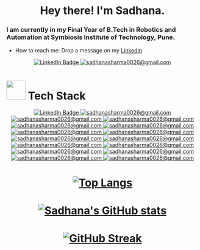 # <div id="header" align="center">  <b>Hey there!  I'm Sadhana.</b>
  </div> 
  
### I am currently in my Final Year of B.Tech in Robotics and Automation at Symbiosis Institute of Technology, Pune. 

- How to reach me: Drop a message on my [Linkedin](https://www.linkedin.com/in/sadhana-sharma-/)

<div id="badges" align="center">
  <a href="https://www.linkedin.com/in/sadhana-sharma-/">
    <img src="https://img.shields.io/badge/LinkedIn-blue?style=for-the-badge&logo=linkedin&logoColor=white" alt="LinkedIn Badge"/>
  </a>
  <a href="https://sadhanasharma26.blogspot.com" align="center">
    <img src="https://img.shields.io/badge/Blogger-FF5722?style=for-the-badge&logo=blogger&logoColor=white" alt="sadhanasharma0026@gmail.com"/>
  </a>
</div>

# <div id="header" align="left"> <img src="https://media.giphy.com/media/xiwrNAlNdJKVUJlAdM/giphy.gif" width="50"/> Tech Stack
  </div> 

<div id="badges" align="center">
  <a href="https://www.linkedin.com/in/sadhana-sharma-/">
    <img src="https://img.shields.io/badge/Python-FFD43B?style=for-the-badge&logo=python&logoColor=blue" alt="LinkedIn Badge"/>
  </a>
  <a href="https://sadhanasharma26.blogspot.com" align="center">
    <img src="https://img.shields.io/badge/Numpy-777BB4?style=for-the-badge&logo=numpy&logoColor=white" alt="sadhanasharma0026@gmail.com"/>
  </a>
   <a href="https://sadhanasharma26.blogspot.com" align="center">
    <img src="https://img.shields.io/badge/Pandas-2C2D72?style=for-the-badge&logo=pandas&logoColor=white" alt="sadhanasharma0026@gmail.com"/>
     </a>
   <a href="https://sadhanasharma26.blogspot.com" align="center">
    <img src="https://img.shields.io/badge/Plotly-239120?style=for-the-badge&logo=plotly&logoColor=white" alt="sadhanasharma0026@gmail.com"/>
      </a>
   <a href="https://sadhanasharma26.blogspot.com" align="center">
    <img src="https://img.shields.io/badge/TensorFlow-FF6F00?style=for-the-badge&logo=TensorFlow&logoColor=white" alt="sadhanasharma0026@gmail.com"/>
       </a>
   <a href="https://sadhanasharma26.blogspot.com" align="center">
    <img src="https://img.shields.io/badge/Keras-D00000?style=for-the-badge&logo=Keras&logoColor=white" alt="sadhanasharma0026@gmail.com"/>
      </a>
   <a href="https://sadhanasharma26.blogspot.com" align="center">
    <img src="https://img.shields.io/badge/Colab-F9AB00?style=for-the-badge&logo=googlecolab&color=525252" alt="sadhanasharma0026@gmail.com"/>
      </a>
   <a href="https://sadhanasharma26.blogspot.com" align="center">
    <img src="https://img.shields.io/badge/OpenCV-27338e?style=for-the-badge&logo=OpenCV&logoColor=white" alt="sadhanasharma0026@gmail.com"/>
      </a>
   <a href="https://sadhanasharma26.blogspot.com" align="center">
    <img src="https://img.shields.io/badge/Linux-FCC624?style=for-the-badge&logo=linux&logoColor=black" alt="sadhanasharma0026@gmail.com"/>
      </a>
   <a href="https://sadhanasharma26.blogspot.com" align="center">
    <img src="https://img.shields.io/badge/Arduino-00979D?style=for-the-badge&logo=Arduino&logoColor=white" alt="sadhanasharma0026@gmail.com"/>
      </a>
   <a href="https://sadhanasharma26.blogspot.com" align="center">
    <img src="https://img.shields.io/badge/-LeetCode-FFA116?style=for-the-badge&logo=LeetCode&logoColor=black" alt="sadhanasharma0026@gmail.com"/>
      </a>
   <a href="https://sadhanasharma26.blogspot.com" align="center">
    <img src="https://img.shields.io/badge/Kaggle-20BEFF?style=for-the-badge&logo=Kaggle&logoColor=white" alt="sadhanasharma0026@gmail.com"/>
      </a>
   <a href="https://sadhanasharma26.blogspot.com" align="center">
    <img src="https://img.shields.io/badge/Canva-%2300C4CC.svg?&style=for-the-badge&logo=Canva&logoColor=white" alt="sadhanasharma0026@gmail.com"/>
       </a>
   <a href="https://sadhanasharma26.blogspot.com" align="center">
    <img src="https://img.shields.io/badge/Behance-0054F7?style=for-the-badge&logo=behance&logoColor=white" alt="sadhanasharma0026@gmail.com"/>
     </a>
   <a href="https://sadhanasharma26.blogspot.com" align="center">
    <img src="https://img.shields.io/badge/PyTorch-EE4C2C?style=for-the-badge&logo=pytorch&logoColor=white" alt="sadhanasharma0026@gmail.com"/>
      </a>
   <a href="https://sadhanasharma26.blogspot.com" align="center">
    <img src="https://img.shields.io/badge/java-%23ED8B00.svg?style=for-the-badge&logo=openjdk&logoColor=white" alt="sadhanasharma0026@gmail.com"/>
</div>
  
# <div id="header" align="center"> ![Top Langs](https://github-readme-stats.vercel.app/api/top-langs/?username=sadhanasharma26&layout=compact&theme=dark)
  </div> 

  
# <div id="header" align="center">   ![Sadhana's GitHub stats](https://github-readme-stats.vercel.app/api?username=sadhanasharma26&show_icons=true&theme=dark)
  </div> 
  


# <div id="header" align="center"> [![GitHub Streak](http://github-readme-streak-stats.herokuapp.com?user=sadhanasharma26&theme=dark)](https://git.io/streak-stats) 
  </div> 



